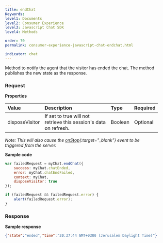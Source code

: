 ```yaml
---
title: endChat
Keywords:
level1: Documents
level2: Consumer Experience
level3: Javascript Chat SDK
level4: Methods

order: 70
permalink: consumer-experience-javascript-chat-endchat.html

indicator: chat
---
```


Method to notify the agent that the visitor has ended the chat. The method publishes the new state as the response.

### Request

**Properties**

| Value | Description | Type | Required |
| :--- | :--- | :--- | :--- |
| disposeVisitor | If set to true will not retrieve this session's data on refresh. | Boolean | Optional |

*Note: This will also cause the [onStop](consumer-experience-javascript-chat-onstop.html){:target="_blank"} event to be triggered from the server.*

**Sample code**

```javascript
var failedRequest = myChat.endChat({
    success: myChat.chatEnded,
    error: myChat.chatEndFailed,
    context: myChat,
    disposeVisitor: true
});

if (failedRequest && failedRequest.error) {
    alert(failedRequest.error);
}
```         
                                                                                                             
### Response

**Sample response**

```json
{"state":"ended","time":"20:37:44 GMT+0300 (Jerusalem Daylight Time)"}
```
